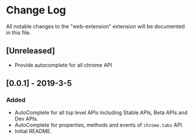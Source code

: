 # Change Log

All notable changes to the "web-extension" extension will be documented in this file.

## [Unreleased]

- Provide autocomplete for all chrome API

## [0.0.1] - 2019-3-5
### Added

- AutoComplete for all top level APIs including Stable APIs, Beta APIs and Dev APIs.
- AutoComplete for properties, methods and events of `chrome.tabs` API.
- Initial README.
